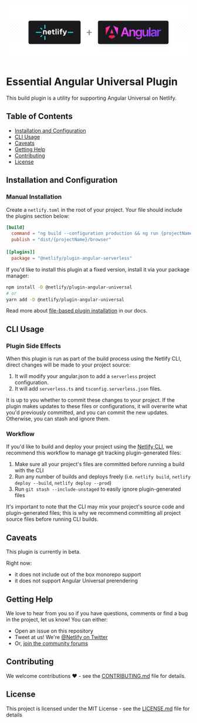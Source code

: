 ![Netlify Build plugin Angular Serverless – Run Angular Universal seamlessly on Netlify](netlify-plugin-angular.png)

# Essential Angular Universal Plugin

This build plugin is a utility for supporting Angular Universal on Netlify.

## Table of Contents

- [Installation and Configuration](#installation-and-configuration)
- [CLI Usage](#cli-usage)
- [Caveats](#caveats)
- [Getting Help](#getting-help)
- [Contributing](#contributing)
- [License](#license)

## Installation and Configuration

### Manual Installation

Create a `netlify.toml` in the root of your project. Your file should include the plugins section below:

```toml
[build]
  command = "ng build --configuration production && ng run {projectName}:serverless:production"
  publish = "dist/{projectName}/browser"

[[plugins]]
  package = "@netlify/plugin-angular-serverless"
```

If you'd like to install this plugin at a fixed version, install it via your package manager:

```bash
npm install -D @netlify/plugin-angular-universal
# or
yarn add -D @netlify/plugin-angular-universal
```

Read more about [file-based plugin installation](https://docs.netlify.com/configure-builds/build-plugins/#file-based-installation)
in our docs.

## CLI Usage

### Plugin Side Effects

When this plugin is run as part of the build process using the Netlify CLI, direct changes will be made to your project source:

1. It will modify your angular.json to add a `serverless` project configuration.
2. It will add `serverless.ts` and `tsconfig.serverless.json` files.

It is up to you whether to commit these changes to your project. If the plugin makes updates to these files or configurations, it will overwrite what you'd previously committed, and you can commit the new updates. Otherwise, you can stash and ignore them.

### Workflow

If you'd like to build and deploy your project using the
[Netlify CLI](https://docs.netlify.com/cli/get-started/), we recommend this
workflow to manage git tracking plugin-generated files:

1. Make sure all your project's files are committed before running a build with
   the CLI
2. Run any number of builds and deploys freely (i.e. `netlify build`,
   `netlify deploy --build`, `netlify deploy --prod`)
3. Run `git stash --include-unstaged` to easily ignore plugin-generated files

It's important to note that the CLI may mix your project's source code and
plugin-generated files; this is why we recommend committing all project source
files before running CLI builds.

## Caveats

This plugin is currently in beta.

Right now:
- it does not include out of the box monorepo support
- it does not support Angular Universal prerendering

## Getting Help

We love to hear from you so if you have questions, comments or find a bug in the
project, let us know! You can either:

- Open an issue on this repository
- Tweet at us! We're [@Netlify on Twitter](https://twitter.com/Netlify)
- Or, [join the community forums](https://answers.netlify.com)

## Contributing

We welcome contributions ❤️ - see the [CONTRIBUTING.md](docs/CONTRIBUTING.md) file
for details.

## License

This project is licensed under the MIT License - see the
[LICENSE.md](LICENSE.md) file for details